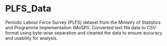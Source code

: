 # PLFS_Data
Periodic Labour Force Survey (PLFS) dataset from the Ministry of Statistics and Programme Implementation (MoSPI). Converted text file data to CSV format using byte-wise separation and cleaned the data to ensure accuracy and usability for analysis.
